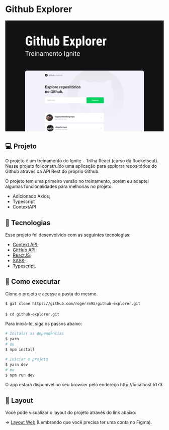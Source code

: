# Github Explorer

<div>
  <img src="public/github-explorer.png"/>
</div>

## 💻 Projeto

O projeto é um treinamento do Ignite - Trilha React (curso da Rocketseat). Nesse projeto foi construído uma aplicação para explorar repositórios do Github através da API Rest do próprio Github.

O projeto tem uma primeiro versão no treinamento, porém eu adaptei algumas funcionalidades para melhorias no projeto.

- Adicionado Axios;
- Typescript
- ContextAPI

## 🧪 Tecnologias

Esse projeto foi desenvolvido com as seguintes tecnologias:

- [Context API](https://pt-br.reactjs.org/docs/context.html);
- [GitHub API](https://docs.github.com/pt/rest);
- [ReactJS](https://pt-br.reactjs.org/);
- [SASS](https://sass-lang.com/);
- [Typescript](https://www.typescriptlang.org/).

## 🚀 Como executar

Clone o projeto e acesse a pasta do mesmo.

```bash
$ git clone https://github.com/rogerrm95/github-explorer.git

$ cd github-explorer.git
```

Para iniciá-lo, siga os passos abaixo:

```bash
# Instalar as dependências
$ yarn
# ou
$ npm install
```

```bash
# Iniciar o projeto
$ yarn dev
# ou
$ npm run dev
```

O app estará disponível no seu browser pelo endereço http://localhost:5173.

## 🔖 Layout

Você pode visualizar o layout do projeto através do link abaixo:

=> [Layout Web](https://www.figma.com/design/HOCmxfrElzLpI75LdzFLia/Github-Explorer?node-id=0-1&t=EadkKeJt0njdHZhW-0) (Lembrando que você precisa ter uma conta no Figma).
